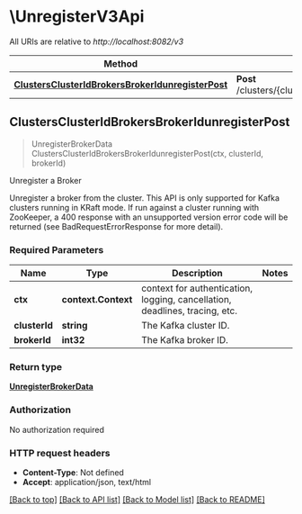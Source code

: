 # \UnregisterV3Api

All URIs are relative to *http://localhost:8082/v3*

Method | HTTP request | Description
------------- | ------------- | -------------
[**ClustersClusterIdBrokersBrokerIdunregisterPost**](UnregisterV3Api.md#ClustersClusterIdBrokersBrokerIdunregisterPost) | **Post** /clusters/{cluster_id}/brokers/{broker_id}:unregister | Unregister a Broker



## ClustersClusterIdBrokersBrokerIdunregisterPost

> UnregisterBrokerData ClustersClusterIdBrokersBrokerIdunregisterPost(ctx, clusterId, brokerId)

Unregister a Broker

Unregister a broker from the cluster. This API is only supported for Kafka clusters running in KRaft mode. If run against a cluster running with ZooKeeper, a 400 response with an unsupported version error code will be returned (see BadRequestErrorResponse for more detail).

### Required Parameters


Name | Type | Description  | Notes
------------- | ------------- | ------------- | -------------
**ctx** | **context.Context** | context for authentication, logging, cancellation, deadlines, tracing, etc.
**clusterId** | **string**| The Kafka cluster ID. | 
**brokerId** | **int32**| The Kafka broker ID. | 

### Return type

[**UnregisterBrokerData**](UnregisterBrokerData.md)

### Authorization

No authorization required

### HTTP request headers

- **Content-Type**: Not defined
- **Accept**: application/json, text/html

[[Back to top]](#) [[Back to API list]](../README.md#documentation-for-api-endpoints)
[[Back to Model list]](../README.md#documentation-for-models)
[[Back to README]](../README.md)

